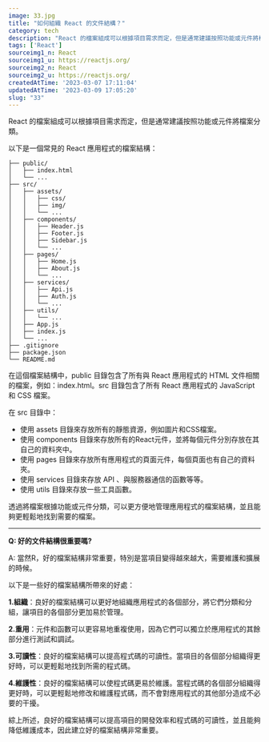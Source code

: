 ```yaml
---
image: 33.jpg
title: "如何組織 React 的文件結構？"
category: tech
description: "React 的檔案組成可以根據項目需求而定，但是通常建議按照功能或元件將檔案分類。"
tags: ['React']
sourceimg1_n: React
sourceimg1_u: https://reactjs.org/
sourceimg2_n: React
sourceimg2_u: https://reactjs.org/
createdAtTime: '2023-03-07 17:11:04'
updatedAtTime: '2023-03-09 17:05:20'
slug: "33"
---
```


React 的檔案組成可以根據項目需求而定，但是通常建議按照功能或元件將檔案分類。

以下是一個常見的 React 應用程式的檔案結構：

```properties
├── public/
│   ├── index.html
│   └── ...
├── src/
│   ├── assets/
│   │   ├── css/
│   │   ├── img/
│   │   └── ...
│   ├── components/
│   │   ├── Header.js
│   │   ├── Footer.js
│   │   ├── Sidebar.js
│   │   └── ...
│   ├── pages/
│   │   ├── Home.js
│   │   ├── About.js
│   │   └── ...
│   ├── services/
│   │   ├── Api.js
│   │   ├── Auth.js
│   │   └── ...
│   ├── utils/
│   │   └── ...
│   ├── App.js
│   ├── index.js
│   └── ...
├── .gitignore
├── package.json
└── README.md
```

在這個檔案結構中，public 目錄包含了所有與 React 應用程式的 HTML 文件相關的檔案，例如：index.html。src 目錄包含了所有 React 應用程式的 JavaScript 和 CSS 檔案。

在 src 目錄中：

- 使用 assets 目錄來存放所有的靜態資源，例如圖片和CSS檔案。
- 使用 components 目錄來存放所有的React元件，並將每個元件分別存放在其自己的資料夾中。
- 使用 pages 目錄來存放所有應用程式的頁面元件，每個頁面也有自己的資料夾。
- 使用 services 目錄來存放 API 、與服務器通信的函數等等。
- 使用 utils 目錄來存放一些工具函數。

透過將檔案根據功能或元件分類，可以更方便地管理應用程式的檔案結構，並且能夠更輕鬆地找到需要的檔案。

---

**Q: 好的文件結構很重要嗎?**

A: 當然R，好的檔案結構非常重要，特別是當項目變得越來越大，需要維護和擴展的時候。

以下是一些好的檔案結構所帶來的好處：

**1.組織**：良好的檔案結構可以更好地組織應用程式的各個部分，將它們分類和分組，讓項目的各個部分更加易於管理。

**2.重用**：元件和函數可以更容易地重複使用，因為它們可以獨立於應用程式的其餘部分進行測試和調試。

**3.可讀性**：良好的檔案結構可以提高程式碼的可讀性。當項目的各個部分組織得更好時，可以更輕鬆地找到所需的程式碼。

**4.維護性**：良好的檔案結構可以使程式碼更易於維護。當程式碼的各個部分組織得更好時，可以更輕鬆地修改和維護程式碼，而不會對應用程式的其他部分造成不必要的干擾。

綜上所述，良好的檔案結構可以提高項目的開發效率和程式碼的可讀性，並且能夠降低維護成本，因此建立好的檔案結構非常重要。
